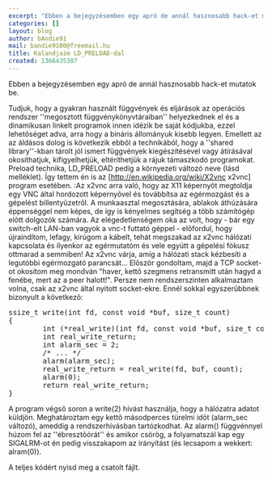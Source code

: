 ```yaml
---
excerpt: "Ebben a bejegyzésemben egy apró de annál hasznosabb hack-et mutatok be.\r\n"
categories: []
layout: blog
author: bAndie91
mail: bandie9100@freemail.hu
title: Kalandjaim LD_PRELOAD-dal
created: 1366435307
---
```

Ebben a bejegyzésemben egy apró de annál hasznosabb hack-et mutatok be.
<!--break-->
Tudjuk, hogy a gyakran használt függvények és eljárások az operációs rendszer ''megosztott függvénykönyvtáraiban'' helyezkednek el és a dinamikusan linkelt programok innen idézik be saját kódjukba, ezzel lehetõséget adva, arra hogy a bináris állományuk kisebb legyen. 
Emellett az az áldásos dolog is következik ebbõl a technikából, hogy a ''shared library''-kban tárolt jól ismert függvények kiegészítésével vagy átírásával okosíthatjuk, kifigyelhetjük, eltéríthetjük a rájuk támaszkodó programokat. Preload technika, LD_PRELOAD pedig a környezeti változó neve (lásd melléklet).
Így tettem én is az [http://en.wikipedia.org/wiki/X2vnc x2vnc] program esetében.
:Az x2vnc arra való, hogy az X11 képernyõt megtoldja egy VNC által hordozott képernyõvel és továbbítsa az egérmozgást és a gépelést billentyũzetrõl. A munkaasztal megosztására, ablakok áthúzására éppenséggel nem képes, de így is kényelmes segítség a több számítógép elõtt dolgozók számára.
Az elégedetlenségem oka az volt, hogy - bár egy switch-elt LAN-ban vagyok a vnc-t futtató géppel - elõfordul, hogy újraindítom, lefagy, kirúgom a kábelt, tehát megszakad az x2vnc hálózati kapcsolata és ilyenkor az egérmutatóm és vele együtt a gépelési fókusz ottmarad a semmiben! Az x2vnc várja, amíg a hálózati stack kézbesíti a legutóbbi egérmozgató parancsát...
Elõször gondoltam, majd a TCP socket-ot okosítom meg mondván "haver, kettõ szegmens retransmitt után hagyd a fenébe, mert az a peer halott!". Persze nem rendszerszinten alkalmaztam volna, csak az x2vnc által nyitott socket-ekre.
Ennél sokkal egyszerũbbnek bizonyult a következõ:

<pre>
ssize_t write(int fd, const void *buf, size_t count)
{
        int (*real_write)(int fd, const void *buf, size_t count) = NULL;
        int real_write_return;
        int alarm_sec = 2;
        /* ... */
        alarm(alarm_sec);
        real_write_return = real_write(fd, buf, count);
        alarm(0);
        return real_write_return;
}
</pre>

A program végsõ soron a write(2) hívást használja, hogy a hálózatra adatot küldjön. Meghatároztam egy kettõ másodperces türelmi idõt (alarm_sec változó), ameddig a rendszerhívásban tartózkodhat. Az alarm() függvénnyel húzom fel az ''ébresztõórát'' és amikor csörög, a folyamatszál kap egy SIGALRM-ot én pedig visszakapom az irányítást (és lecsapom a wekkert: alram(0)).

A teljes kódért nyisd meg a csatolt fájlt.
